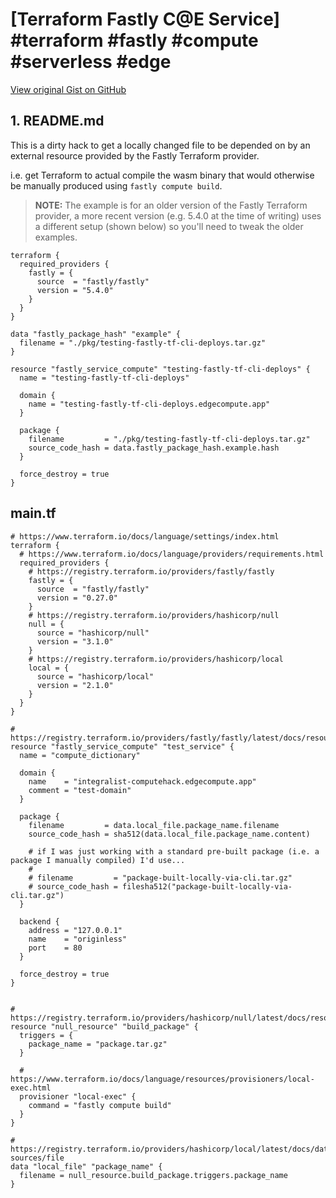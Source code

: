 # [Terraform Fastly C@E Service] #terraform #fastly #compute #serverless #edge

[View original Gist on GitHub](https://gist.github.com/Integralist/24767b93df2f368c333ca0ba54ce0e13)

## 1. README.md

This is a dirty hack to get a locally changed file to be depended on by an external resource provided by the Fastly Terraform provider.

i.e. get Terraform to actual compile the wasm binary that would otherwise be manually produced using `fastly compute build`.

> **NOTE:** The example is for an older version of the Fastly Terraform provider, a more recent version (e.g. 5.4.0 at the time of writing) uses a different setup (shown below) so you'll need to tweak the older examples.

```hcl
terraform {
  required_providers {
    fastly = {
      source  = "fastly/fastly"
      version = "5.4.0"
    }
  }
}

data "fastly_package_hash" "example" {
  filename = "./pkg/testing-fastly-tf-cli-deploys.tar.gz"
}

resource "fastly_service_compute" "testing-fastly-tf-cli-deploys" {
  name = "testing-fastly-tf-cli-deploys"

  domain {
    name = "testing-fastly-tf-cli-deploys.edgecompute.app"
  }

  package {
    filename         = "./pkg/testing-fastly-tf-cli-deploys.tar.gz"
    source_code_hash = data.fastly_package_hash.example.hash
  }

  force_destroy = true
}
```

## main.tf

```hcl
# https://www.terraform.io/docs/language/settings/index.html
terraform {
  # https://www.terraform.io/docs/language/providers/requirements.html
  required_providers {
    # https://registry.terraform.io/providers/fastly/fastly
    fastly = {
      source  = "fastly/fastly"
      version = "0.27.0"
    }
    # https://registry.terraform.io/providers/hashicorp/null
    null = {
      source = "hashicorp/null"
      version = "3.1.0"
    }
    # https://registry.terraform.io/providers/hashicorp/local
    local = {
      source = "hashicorp/local"
      version = "2.1.0"
    }
  }
}

# https://registry.terraform.io/providers/fastly/fastly/latest/docs/resources/service_compute
resource "fastly_service_compute" "test_service" {
  name = "compute_dictionary"

  domain {
    name    = "integralist-computehack.edgecompute.app"
    comment = "test-domain"
  }

  package {
    filename         = data.local_file.package_name.filename
    source_code_hash = sha512(data.local_file.package_name.content)
    
    # if I was just working with a standard pre-built package (i.e. a package I manually compiled) I'd use...
    #
    # filename         = "package-built-locally-via-cli.tar.gz"
    # source_code_hash = filesha512("package-built-locally-via-cli.tar.gz")
  }

  backend {
    address = "127.0.0.1"
    name    = "originless"
    port    = 80
  }

  force_destroy = true
}


# https://registry.terraform.io/providers/hashicorp/null/latest/docs/resources/resource
resource "null_resource" "build_package" {
  triggers = {
    package_name = "package.tar.gz"
  }
  
  # https://www.terraform.io/docs/language/resources/provisioners/local-exec.html
  provisioner "local-exec" {
    command = "fastly compute build" 
  }
}

# https://registry.terraform.io/providers/hashicorp/local/latest/docs/data-sources/file
data "local_file" "package_name" {
  filename = null_resource.build_package.triggers.package_name
}
```

